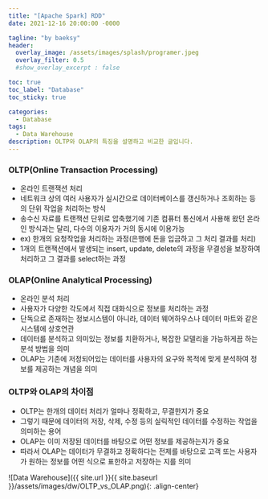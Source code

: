 ```yaml
---
title: "[Apache Spark] RDD"
date: 2021-12-16 20:00:00 -0000

tagline: "by baeksy"
header:
  overlay_image: /assets/images/splash/programer.jpeg
  overlay_filter: 0.5
  #show_overlay_excerpt : false

toc: true
toc_label: "Database"
toc_sticky: true

categories: 
  - Database
tags: 
  - Data Warehouse
description: OLTP와 OLAP의 특징을 설명하고 비교한 글입니다.
---
```


### OLTP(Online Transaction Processing)

- 온라인 트랜잭션 처리
- 네트워크 상의 여러 사용자가 실시간으로 데이터베이스를 갱신하거나 조회하는 등의 단위 작업을 처리하는 방식
- 송수신 자료를 트랜잭션 단위로 압축했기에 기존 컴퓨터 통신에서 사용해 왔던 온라인 방식과는 달리, 다수의 이용자가 거의 동시에 이용가능
- ex) 한개의 요청작업을 처리하는 과정(은행에 돈을 입금하고 그 처리 결과를 처리)
- 1개의 트랜잭션에서 발생되는 insert, update, delete의 과정을 무결성을 보장하여 처리하고 그 결과를 select하는 과정

### OLAP(Online Analytical Processing)

- 온라인 분석 처리
- 사용자가 다양한 각도에서 직접 대화식으로 정보를 처리하는 과정
- 단독으로 존재하는 정보시스템이 아니라, 데이터 웨어하우스나 데이터 마트와 같은 시스템에 상호연관
- 데이터를 분석하고 의미있는 정보를 치환하거나, 복잡한 모델리을 가능하게끔 하는 분석 방법을 의미
- OLAP는 기존에 저정되어있는 데이터를 사용자의 요구와 목적에 맞게 분석하여 정보를 제공하는 개념을 의미

### OLTP와 OLAP의 차이점
- OLTP는 한개의 데이터 처리가 얼마나 정확하고, 무결한지가 중요
- 그렇기 때문에 데이터의 저장, 삭제, 수정 등의 실릭적인 데이터를 수정하는 작업을 의미하는 용어
- OLAP는 이미 저장된 데이터를 바탕으로 어떤 정보를 제공하는지가 중요
- 따라서 OLAP는 데이터가 무결하고 정확하다는 전제를 바탕으로 고객 또는 사용자가 원하는 정보를 어떤 식으로 표한하고 저장하는 지를 의미

![Data Warehouse]({{ site.url }}{{ site.baseurl }}/assets/images/dw/OLTP_vs_OLAP.png){: .align-center}


